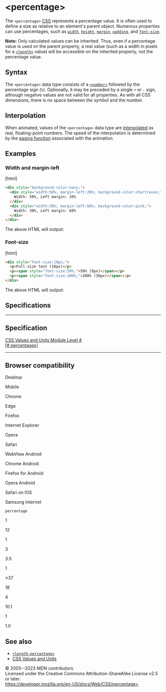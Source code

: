 \<percentage\>
==============

The `<percentage>`
[CSS](https://developer.mozilla.org/en-US/docs/Web/CSS) [](css_types.md) represents a percentage value. It is often used to
define a size as relative to an element\'s parent object. Numerous
properties can use percentages, such as [`width`](_Resources/Markup%20And%20Styling/css/width.md),
[`height`](_Resources/Markup%20And%20Styling/css/height.md), [`margin`](margin.md), [`padding`](padding.md), and
[`font-size`](font-size.md).

**Note:** Only calculated values can be inherited. Thus, even if a
percentage value is used on the parent property, a real value (such as a
width in pixels for a [`<length>`](length.md) value) will be accessible on
the inherited property, not the percentage value.

Syntax
------

The `<percentage>` data type consists of a [`<number>`](number.md) followed
by the percentage sign (`%`). Optionally, it may be preceded by a single
`+` or `-` sign, although negative values are not valid for all
properties. As with all CSS dimensions, there is no space between the
symbol and the number.

Interpolation
-------------

When animated, values of the `<percentage>` data type are
[interpolated](https://developer.mozilla.org/en-US/docs/Glossary/Interpolation)
as real, floating-point numbers. The speed of the interpolation is
determined by the [easing function](easing-function.md) associated with the
animation.

Examples
--------

### Width and margin-left

[html]

```html
<div style="background-color:navy;">
  <div style="width:50%; margin-left:20%; background-color:chartreuse;">
    Width: 50%, Left margin: 20%
  </div>
  <div style="width:30%; margin-left:60%; background-color:pink;">
    Width: 30%, Left margin: 60%
  </div>
</div>
```

The above HTML will output:

### Font-size

[html]

```html
<div style="font-size:18px;">
  <p>Full-size text (18px)</p>
  <p><span style="font-size:50%;">50% (9px)</span></p>
  <p><span style="font-size:200%;">200% (36px)</span></p>
</div>
```

The above HTML will output:

Specifications
--------------

  -------------------------------------------------------------------------

Specification
  -------------------------------------------------------------------------

  [CSS Values and Units Module Level 4\
  [\#
  percentages]](https://drafts.csswg.org/css-values/#percentages)

  -------------------------------------------------------------------------

Browser compatibility
---------------------

Desktop

Mobile

Chrome

Edge

Firefox

Internet Explorer

Opera

Safari

WebView Android

Chrome Android

Firefox for Android

Opera Android

Safari on IOS

Samsung Internet

`percentage`

1

12

1

3

3.5

1

≤37

18

4

10.1

1

1.0

See also
--------

- [`<length-percentage>`](length-percentage.md)
- [CSS Values and Units](css_values_and_units.md)

© 2005--2023 MDN contributors.\
Licensed under the Creative Commons Attribution-ShareAlike License v2.5
or later.\
https://developer.mozilla.org/en-US/docs/Web/CSS/percentage>
